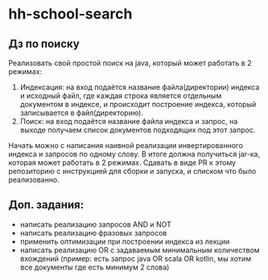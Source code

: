 # hh-school-search
## Дз по поиску 

Реализовать свой простой поиск на java, который может работать в 2 режимах: 

1. Индексация: на вход подаётся название файла(директории) индекса и исходный файл, где каждая строка является отдельным документом в индексе, и происходит построение индекса, который записывается в файл(директорию). 
2. Поиск: на вход подаётся название файла индекса и запрос, на выходе получаем список документов подходящих под этот запрос.

Начать можно с написания наивной реализации инвертированного индекса и запросов по одному слову. В итоге должна получиться jar-ка, которая может работать в 2 режимах. Сдавать в виде PR к этому репозиторию с инструкцией для сборки и запуска, и списком что было реализованно. 

## Доп. задания: 
* написать реализацию запросов AND и NOT
* написать реализацию фразовых запросов
* применить оптимизации при построении индекса из лекции
* написать реализацию OR с задаваемым минимальным количеством вхождений (пример: есть запрос java OR scala OR kotlin, мы хотим все документы где есть минимум 2 слова)
